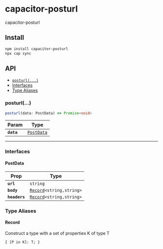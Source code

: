 # capacitor-posturl

capacitor-posturl

## Install

```bash
npm install capacitor-posturl
npx cap sync
```

## API

<docgen-index>

- [`posturl(...)`](#posturl)
- [Interfaces](#interfaces)
- [Type Aliases](#type-aliases)

</docgen-index>

<docgen-api>
<!--Update the source file JSDoc comments and rerun docgen to update the docs below-->

### posturl(...)

```typescript
posturl(data: PostData) => Promise<void>
```

| Param      | Type                                          |
| ---------- | --------------------------------------------- |
| **`data`** | <code><a href="#postdata">PostData</a></code> |

---

### Interfaces

#### PostData

| Prop          | Type                                                           |
| ------------- | -------------------------------------------------------------- |
| **`url`**     | <code>string</code>                                            |
| **`body`**    | <code><a href="#record">Record</a>&lt;string,string&gt;</code> |
| **`headers`** | <code><a href="#record">Record</a>&lt;string,string&gt;</code> |

### Type Aliases

#### Record

Construct a type with a set of properties K of type T

<code>{
[P in K]: T;
}</code>

</docgen-api>
